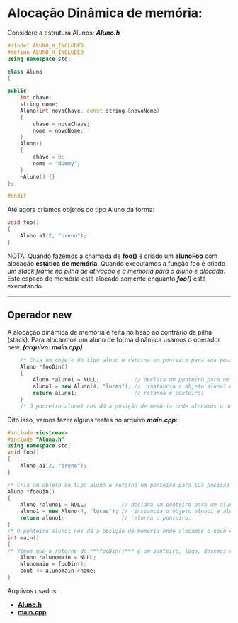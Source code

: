 # Alocação Dinâmica de memória: 

Considere a estrutura Alunos: ***Aluno.h***
```c++
#ifndef ALUNO_H_INCLUDED
#define ALUNO_H_INCLUDED
using namespace std;

class Aluno
{

public:
    int chave;
    string nome;
    Aluno(int novaChave, const string &novoNome)
    {
        chave = novaChave;
        nome = novoNome;
    }
    Aluno()
    {
        chave = 0;
        nome = "dummy";
    }
    ~Aluno() {}
};

#endif
```
Até agora criamos objetos do tipo Aluno da forma: 
```c++ 
void foo()
{
    Aluno a1(2, "breno");
} 
```
NOTA: Quando fazemos a chamada de **foo()** é criado um **alunoFoo** com alocação
**estática de memória**. Quando executamos a função foo é criado um *stack frame na pilha de ativação e a memória para o aluno é alocada*. Este espaço de memória está alocado somente enquanto ***foo()*** está executando.
___
## Operador new
A alocação dinâmica de memória é feita no heap ao contrário da pilha (stack). Para alocarmos um aluno de forma dinâmica usamos o operador new. 
***(arquivo: main.cpp)***
```c++ 
    /* Cria um objeto do tipo aluno e retorna um ponteiro para sua posicão em memória */
    Aluno *fooDin()
    {
        Aluno *aluno1 = NULL;           // declara um ponteiro para um aluno
        aluno1 = new Aluno(4, "lucas"); //  instancia o objeto aluno1 e alocando memória
        return aluno1;                  // retorna o ponteiro;
    }
    /* O ponteiro aluno1 nos dá a posição de memória onde alocamos o novo Aluno. */
```
Dito isso, vamos fazer alguns testes no arquivo ***main.cpp***:
```c++ 
#include <iostream>
#include "Aluno.h"
using namespace std;
void foo()
{
    Aluno a1(2, "breno");
}

/* Cria um objeto do tipo aluno e retorna um ponteiro para sua posicão em memória */
Aluno *fooDin()
{
    Aluno *aluno1 = NULL;           // declara um ponteiro para um aluno
    aluno1 = new Aluno(4, "lucas"); //  instancia o objeto aluno1 e alocando memória
    return aluno1;                  // retorna o ponteiro;
}
/* O ponteiro aluno1 nos dá a posição de memória onde alocamos o novo Aluno. */
int main()
{
/* Vimos que o retorno de ***fooDin()*** é um ponteiro, logo, devemos criar um ponteiro do mesmo tipo para recebê-lo.  */
    Aluno *alunomain = NULL;
    alunomain = fooDin();
    cout << alunomain->nome;
}
```
Arquivos usados: 
* [**Aluno.h**](Aluno.h) 
* [**main.cpp**](main.cpp)
